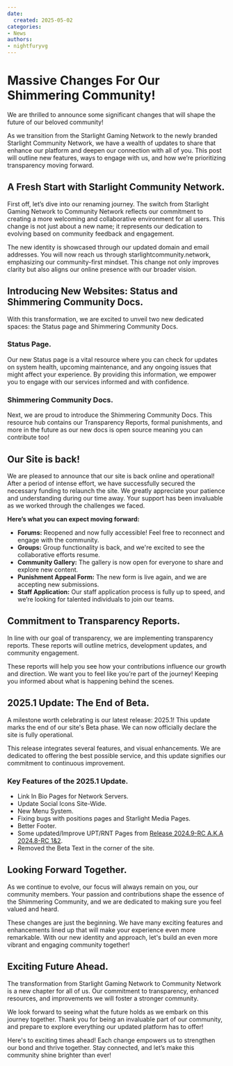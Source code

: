 ```yaml
---
date:
  created: 2025-05-02
categories:
- News
authors:
- nightfuryvg
---
```


# **Massive Changes For Our Shimmering Community!**

We are thrilled to announce some significant changes that will shape the future of our beloved community! 
<!-- more -->
As we transition from the Starlight Gaming Network to the newly branded Starlight Community Network, we have a wealth of updates to share that enhance our platform and deepen our connection with all of you. This post will outline new features, ways to engage with us, and how we’re prioritizing transparency moving forward.

## **A Fresh Start with Starlight Community Network.**

First off, let’s dive into our renaming journey. The switch from Starlight Gaming Network to Community Network reflects our commitment to creating a more welcoming and collaborative environment for all users. This change is not just about a new name; it represents our dedication to evolving based on community feedback and engagement.



The new identity is showcased through our updated domain and email addresses. You will now reach us through starlightcommunity.network, emphasizing our community-first mindset. This change not only improves clarity but also aligns our online presence with our broader vision.

## **Introducing New Websites: Status and Shimmering Community Docs.**

With this transformation, we are excited to unveil two new dedicated spaces: the Status page and Shimmering Community Docs. 

### **Status Page.**

Our new Status page is a vital resource where you can check for updates on system health, upcoming maintenance, and any ongoing issues that might affect your experience. By providing this information, we empower you to engage with our services informed and with confidence.

### **Shimmering Community Docs.**

Next, we are proud to introduce the Shimmering Community Docs. This resource hub contains our Transparency Reports, formal punishments, and more in the future as our new docs is open source meaning you can contribute too!

## **Our Site is back!**

We are pleased to announce that our site is back online and operational! After a period of intense effort, we have successfully secured the necessary funding to relaunch the site. We greatly appreciate your patience and understanding during our time away. Your support has been invaluable as we worked through the challenges we faced.

**Here’s what you can expect moving forward:**

* **Forums:** Reopened and now fully accessible! Feel free to reconnect and engage with the community.
* **Groups:** Group functionality is back, and we're excited to see the collaborative efforts resume.
* **Community Gallery:** The gallery is now open for everyone to share and explore new content.
* **Punishment Appeal Form:** The new form is live again, and we are accepting new submissions.
* **Staff Application:** Our staff application process is fully up to speed, and we’re looking for talented individuals to join our teams.

## **Commitment to Transparency Reports.**

In line with our goal of transparency, we are implementing transparency reports. These reports will outline metrics, development updates, and community engagement. 

These reports will help you see how your contributions influence our growth and direction. We want you to feel like you’re part of the journey! Keeping you informed about what is happening behind the scenes.

## **2025.1 Update: The End of Beta.**

A milestone worth celebrating is our latest release: 2025.1! This update marks the end of our site's Beta phase. We can now officially declare the site is fully operational. 

This release integrates several features, and visual enhancements. We are dedicated to offering the best possible service, and this update signifies our commitment to continuous improvement.

### **Key Features of the 2025.1 Update.**

* Link In Bio Pages for Network Servers.
* Update Social Icons Site-Wide.
* New Menu System.
* Fixing bugs with positions pages and Starlight Media Pages.
* Better Footer.
* Some updated/Improve UPT/RNT Pages from [Release 2024.9-RC A.K.A 2024.8-RC 1&2](https://starlightgaming.notion.site/Release-2024-9-RC-A-K-A-2024-8-RC-1-2-5ecad6447b5c4f38a5a36a6da3bc855f?pvs=24).
* Removed the Beta Text in the corner of the site.

## **Looking Forward Together.**

As we continue to evolve, our focus will always remain on you, our community members. Your passion and contributions shape the essence of the Shimmering Community, and we are dedicated to making sure you feel valued and heard. 

These changes are just the beginning. We have many exciting features and enhancements lined up that will make your experience even more remarkable. With our new identity and approach, let's build an even more vibrant and engaging community together!

## **Exciting Future Ahead.**

The transformation from Starlight Gaming Network to Community Network is a new chapter for all of us. Our commitment to transparency, enhanced resources, and improvements we will foster a stronger community. 

We look forward to seeing what the future holds as we embark on this journey together. Thank you for being an invaluable part of our community, and prepare to explore everything our updated platform has to offer!

Here's to exciting times ahead! Each change empowers us to strengthen our bond and thrive together. Stay connected, and let’s make this community shine brighter than ever!